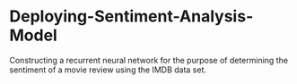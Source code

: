# Deploying-Sentiment-Analysis-Model
Constructing a recurrent neural network for the purpose of determining the sentiment of a movie review using the IMDB data set.
